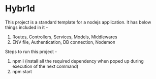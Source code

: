 # Hybr1d 
This project is a standard template for a nodejs application. It has below things included in it - 

1) Routes, Controllers, Services, Models, Middlewares
2) ENV file, Authentication, DB connection, Nodemon

Steps to run this project - 

1) npm i (install all the required dependency when poped up during execution of the next command)
2) npm start
